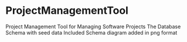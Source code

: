 # ProjectManagementTool
Project Management Tool for Managing Software Projects
The Database Schema with seed data Included
Schema diagram added in png format
